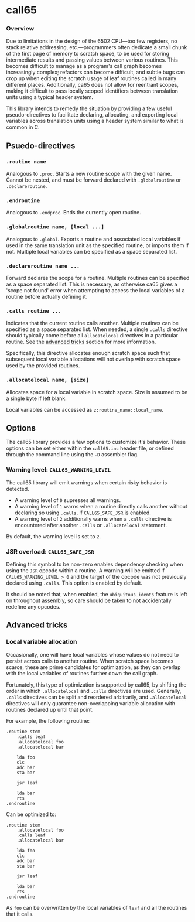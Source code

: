 # call65

### Overview

Due to limitations in the design of the 6502 CPU&mdash;too few registers, no stack relative addressing, etc.&mdash;programmers often dedicate a small chunk of the first page of memory to scratch space, to be used for storing intermediate results and passing values between various routines. This becomes difficult to manage as a program's call graph becomes increasingly complex; refactors can become difficult, and subtle bugs can crop up when editing the scratch usage of leaf routines called in many different places. Additionally, ca65 does not allow for reentrant scopes, making it difficult to pass locally scoped identifiers between translation units using a typical header system.

This library intends to remedy the situation by providing a few useful pseudo-directives  to facilitate declaring, allocating, and exporting local variables across translation units using a header system similar to what is common in C.

## Psuedo-directives

### `.routine name`

Analogous to `.proc`.
Starts a new routine scope with the given name.
Cannot be nested, and must be forward declared with `.globalroutine` or `.declareroutine`.

### `.endroutine`

Analogous to `.endproc`. 
Ends the currently open routine.

### `.globalroutine name, [local ...]`

Analogous to `.global`.
Exports a routine and associated local variables if used in the same translation unit as the specified routine, or imports them if not.
Multiple local variables can be specified as a space separated list.

### `.declareroutine name ...`

Forward declares the scope for a routine.
Multiple routines can be specified as a space separated list.
This is necessary, as otherwise ca65 gives a 'scope not found' error when attempting to access the local variables of a routine before actually defining it.

### `.calls routine ...`

Indicates that the current routine calls another.
Multiple routines can be specified as a space separated list.
When needed, a single `.calls` directive should typically come before all `allocatelocal` directives in a particular routine.
See the [advanced tricks](#local-variable-allocation) section for more information.

Specifically, this directive allocates enough scratch space such that subsequent local variable allocations will not overlap with scratch space used by the provided routines.

### `.allocatelocal name, [size]`

Allocates space for a local variable in scratch space.
Size is assumed to be a single byte if left blank.

Local variables can be accessed as `z:routine_name::local_name`.

## Options

The call65 library provides a few options to customize it's behavior. These options can be set either within the `call65.inc` header file, or defined through the command line using the `-D` assembler flag.

### Warning level: `CALL65_WARNING_LEVEL`

The call65 library will emit warnings when certain risky behavior is detected.
* A warning level of `0` supresses all warnings.
* A warning level of `1` warns when a routine directly calls another without declaring so using `.calls`, if `CALL65_SAFE_JSR` is enabled.
* A warning level of `2` additionally warns when a `.calls` directive is encountered after another `.calls` or `.allocatelocal` statement.

By default, the warning level is set to `2`.

### JSR overload: `CALL65_SAFE_JSR`

Defining this symbol to be non-zero enables dependency checking when using the `JSR` opcode within a routine.
A warning will be emitted if `CALL65_WARNING_LEVEL > 0` and the target of the opcode was not previously declared using `.calls`.
This option is enabled by default.

It should be noted that, when enabled, the `ubiquitous_idents` feature is left on throughout assembly, so care should be taken to not accidentally redefine any opcodes.

## Advanced tricks

### Local variable allocation

Occasionally, one will have local variables whose values do not need to persist across calls to another routine.
When scratch space becomes scarce, these are prime candidates for optimization, as they can overlap with the local variables of routines further down the call graph. 

Fortunately, this type of optimization is supported by call65, by shifting the order in which `.allocatelocal` and `.calls` directives are used.
Generally, `.calls` directives can be split and reordered arbitrarily, and `.allocatelocal` directives will only guarantee non-overlapping variable allocation with routines declared up until that point.

For example, the following routine:
```
.routine stem
	.calls leaf
	.allocatelocal foo
	.allocatelocal bar

	lda foo
	clc
	adc bar
	sta bar

	jsr leaf

	lda bar
	rts
.endroutine
```

Can be optimized to:

```
.routine stem
	.allocatelocal foo
	.calls leaf
	.allocatelocal bar

	lda foo
	clc
	adc bar
	sta bar

	jsr leaf

	lda bar
	rts
.endroutine
```

As `foo` can be overwritten by the local variables of `leaf` and all the routines that it calls.
